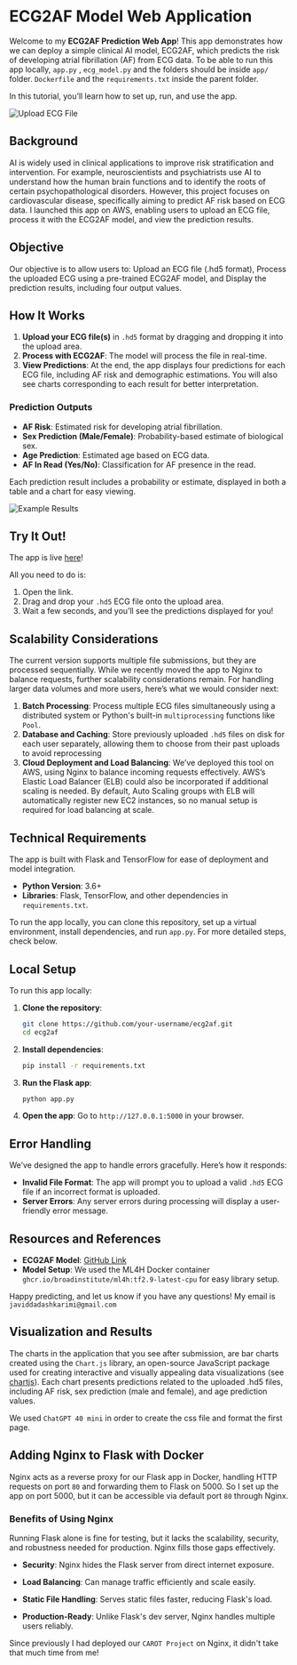 # ECG2AF Model Web Application

Welcome to my **ECG2AF Prediction Web App**! This app demonstrates how we can deploy a simple clinical AI model, ECG2AF, which predicts the risk of developing atrial fibrillation (AF) from ECG data. To be able to run this app locally, `app.py` , `ecg_model.py` and the folders should be inside `app/` folder. `Dockerfile` and the `requirements.txt` inside the parent folder. 

In this tutorial, you’ll learn how to set up, run, and use the app.

![Upload ECG File](fig/uploads2.png)

## Background

AI is widely used in clinical applications to improve risk stratification and intervention. For example, neuroscientists and psychiatrists use AI to understand how the human brain functions and to identify the roots of certain psychopathological disorders. However, this project focuses on cardiovascular disease, specifically aiming to predict AF risk based on ECG data.
I launched this app on AWS, enabling users to upload an ECG file, process it with the ECG2AF model, and view the prediction results.

## Objective

Our objective is to allow users to: Upload an ECG file (.hd5 format), Process the uploaded ECG using a pre-trained ECG2AF model, and Display the prediction results, including four output values.

## How It Works

1. **Upload your ECG file(s)** in `.hd5` format by dragging and dropping it into the upload area.
2. **Process with ECG2AF**: The model will process the file in real-time.
3. **View Predictions**: At the end, the app displays four predictions for each ECG file, including AF risk and demographic estimations. You will also see charts corresponding to each result for better interpretation. 

### Prediction Outputs

- **AF Risk**: Estimated risk for developing atrial fibrillation.
- **Sex Prediction (Male/Female)**: Probability-based estimate of biological sex.
- **Age Prediction**: Estimated age based on ECG data.
- **AF In Read (Yes/No)**: Classification for AF presence in the read.

Each prediction result includes a probability or estimate, displayed in both a table and a chart for easy viewing.

![Example Results](fig/results2.png)

## Try It Out!

The app is live [here](http://34.204.36.84/)! 

All you need to do is:
1. Open the link.
2. Drag and drop your `.hd5` ECG file onto the upload area.
3. Wait a few seconds, and you’ll see the predictions displayed for you!

## Scalability Considerations

The current version supports multiple file submissions, but they are processed sequentially. While we recently moved the app to Nginx to balance requests, further scalability considerations remain. For handling larger data volumes and more users, here’s what we would consider next:

1. **Batch Processing**: Process multiple ECG files simultaneously using a distributed system or Python's built-in ``multiprocessing`` functions like ``Pool``. 
2. **Database and Caching**: Store previously uploaded `.hd5` files on disk for each user separately, allowing them to choose from their past uploads to avoid reprocessing
3. **Cloud Deployment and Load Balancing**:  We’ve deployed this tool on AWS, using Nginx to balance incoming requests effectively. AWS’s Elastic Load Balancer (ELB) could also be incorporated if additional scaling is needed. By default, Auto Scaling groups with ELB will automatically register new EC2 instances, so no manual setup is required for load balancing at scale.  

## Technical Requirements

The app is built with Flask and TensorFlow for ease of deployment and model integration.

- **Python Version**: 3.6+
- **Libraries**: Flask, TensorFlow, and other dependencies in `requirements.txt`.

To run the app locally, you can clone this repository, set up a virtual environment, install dependencies, and run `app.py`. For more detailed steps, check below.

## Local Setup

To run this app locally:

1. **Clone the repository**:
   ```bash
   git clone https://github.com/your-username/ecg2af.git
   cd ecg2af
   ```

2. **Install dependencies**:
   ```bash
   pip install -r requirements.txt
   ```

3. **Run the Flask app**:
   ```bash
   python app.py
   ```

4. **Open the app**: Go to `http://127.0.0.1:5000` in your browser.

## Error Handling

We’ve designed the app to handle errors gracefully. Here’s how it responds:
- **Invalid File Format**: The app will prompt you to upload a valid `.hd5` ECG file if an incorrect format is uploaded.
- **Server Errors**: Any server errors during processing will display a user-friendly error message.

## Resources and References

- **ECG2AF Model**: [GitHub Link](https://github.com/broadinstitute/ml4h/tree/master/model_zoo/ECG2AF)
- **Model Setup**: We used the ML4H Docker container `ghcr.io/broadinstitute/ml4h:tf2.9-latest-cpu` for easy library setup.

Happy predicting, and let us know if you have any questions! My email is `javiddadashkarimi@gmail.com`

## Visualization and Results
The charts in the application that you see after submission, are bar charts created using the `Chart.js` library, an open-source JavaScript package used for creating interactive and visually appealing data visualizations (see [chartjs](https://www.chartjs.org/)). Each chart presents predictions related to the uploaded .hd5 files, including AF risk, sex prediction (male and female), and age prediction values. 

We used ``ChatGPT 40 mini`` in order to create the css file and format the first page.

## Adding Nginx to Flask with Docker

Nginx acts as a reverse proxy for our Flask app in Docker, handling HTTP requests on port `80` and forwarding them to Flask on 5000. So I set up the app on port 5000, but it can be accessible via default port `80` through Nginx. 

### Benefits of Using Nginx
Running Flask alone is fine for testing, but it lacks the scalability, security, and robustness needed for production. Nginx fills those gaps effectively.

- **Security**: Nginx hides the Flask server from direct internet exposure.

- **Load Balancing**: Can manage traffic efficiently and scale easily.

- **Static File Handling**: Serves static files faster, reducing Flask's load.

- **Production-Ready**: Unlike Flask's dev server, Nginx handles multiple users reliably.

Since previously I had deployed our `CAROT Project` on Nginx, it didn't take that much time from me! 

